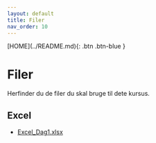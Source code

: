 ```yaml
---
layout: default
title: Filer
nav_order: 10
---
```

<span class="fs-1">
[HOME](../README.md){: .btn .btn-blue }
</span>

# Filer
Herfinder du de filer du skal bruge til dete kursus.

## Excel
- [Excel_Dag1.xlsx](./Excel_Dag_1.xlsx)

